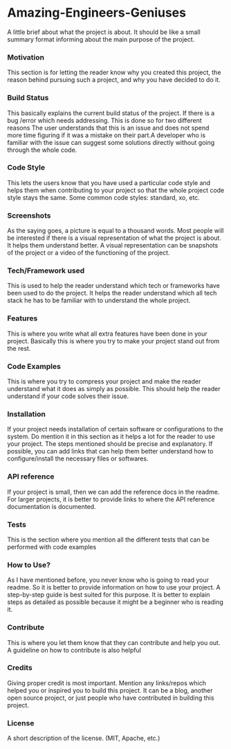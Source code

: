 
# Amazing-Engineers-Geniuses
A little brief about what the project is about. It should be like a small summary format informing about the main purpose of the project.

### Motivation
This section is for letting the reader know why you created this project, the reason behind pursuing such a project, and why you have decided to do it.

### Build Status
This basically explains the current build status of the project. If there is a bug /error which needs addressing. This is done so for two different reasons The user understands that this is an issue and does not spend more time figuring if it was a mistake on their part.A developer who is familiar with the issue can suggest some solutions directly without going through the whole code.

### Code Style
This lets the users know that you have used a particular code style and helps them when contributing to your project so that the whole project code style stays the same. Some common code styles: standard, xo, etc.

### Screenshots
As the saying goes, a picture is equal to a thousand words. Most people will be interested if there is a visual representation of what the project is about. It helps them understand better. A visual representation can be snapshots of the project or a video of the functioning of the project.

### Tech/Framework used
This is used to help the reader understand which tech or frameworks have been used to do the project. It helps the reader understand which all tech stack he has to be familiar with to understand the whole project.

### Features
This is where you write what all extra features have been done in your project. Basically this is where you try to make your project stand out from the rest.

### Code Examples
This is where you try to compress your project and make the reader understand what it does as simply as possible. This should help the reader understand if your code solves their issue.

### Installation
If your project needs installation of certain software or configurations to the system. Do mention it in this section as it helps a lot for the reader to use your project. The steps mentioned should be precise and explanatory.  If possible, you can add links that can help them better understand how to configure/install the necessary files or softwares.

### API reference
If your project is small, then we can add the reference docs in the readme. For larger projects, it is better to provide links to where the API reference documentation is documented.

### Tests
This is the section where you mention all the different tests that can be performed with code examples

### How to Use?
As I have mentioned before, you never know who is going to read your readme. So it is better to provide information on how to use your project. A step-by-step guide is best suited for this purpose. It is better to explain steps as detailed as possible because it might be a beginner who is reading it.

### Contribute
This is where you let them know that they can contribute and help you out. A guideline on how to contribute is also helpful

### Credits
Giving proper credit is most important. Mention any links/repos which helped you or inspired you to build this project. It can be a blog, another open source project, or just people who have contributed in building this project.

### License
A short description of the license. (MIT, Apache, etc.)

